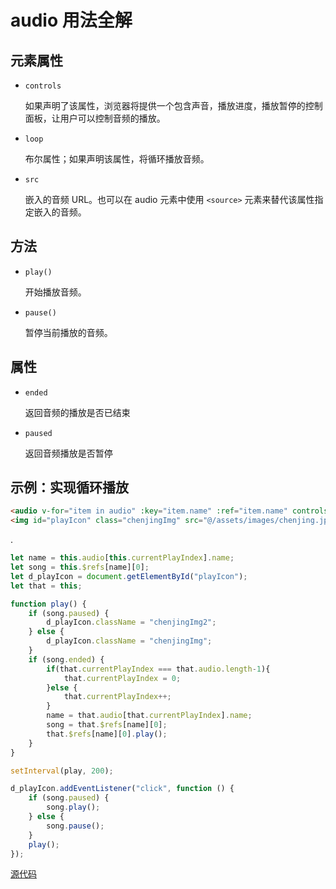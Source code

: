 # audio 用法全解

## 元素属性

* `controls`

  如果声明了该属性，浏览器将提供一个包含声音，播放进度，播放暂停的控制面板，让用户可以控制音频的播放。

* `loop`

  布尔属性；如果声明该属性，将循环播放音频。

* `src`

  嵌入的音频 URL。也可以在 audio 元素中使用 `<source>` 元素来替代该属性指定嵌入的音频。

## 方法

* `play()`

  开始播放音频。

* `pause()`

  暂停当前播放的音频。

## 属性

* `ended`

  返回音频的播放是否已结束

* `paused` 

  返回音频播放是否暂停

## 示例：实现循环播放

```html
<audio v-for="item in audio" :key="item.name" :ref="item.name" controls :src="item.source" ></audio>
<img id="playIcon" class="chenjingImg" src="@/assets/images/chenjing.jpg" alt="">
```

.

```js
let name = this.audio[this.currentPlayIndex].name;
let song = this.$refs[name][0];
let d_playIcon = document.getElementById("playIcon");
let that = this;

function play() {
    if (song.paused) {
        d_playIcon.className = "chenjingImg2";
    } else {
        d_playIcon.className = "chenjingImg";
    }
    if (song.ended) {
        if(that.currentPlayIndex === that.audio.length-1){
            that.currentPlayIndex = 0;
        }else {
            that.currentPlayIndex++;
        }
        name = that.audio[that.currentPlayIndex].name;
        song = that.$refs[name][0];
        that.$refs[name][0].play();
    }
}

setInterval(play, 200);

d_playIcon.addEventListener("click", function () {
    if (song.paused) {
        song.play();
    } else {
        song.pause();
    }
    play();
});
```

[源代码](https://github.com/clouddawn/audio-play-1/tree/main/audio1)



















